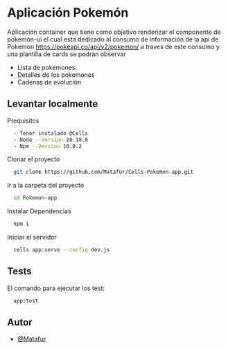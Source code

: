 
# Aplicación Pokemón

Aplicación container que tiene como objetivo renderizar el componente de pokemón-ui el cual esta dedicado al consumo de información de la api de Pokemon https://pokeapi.co/api/v2/pokemon/ a traves de este consumo y una plantilla de cards se podrán observar

- Lista de pokemones
- Detalles de los pokemones
- Cadenas de evolución



## Levantar localmente

Prequisitos

```bash
  - Tener instalado @Cells
  - Node --Version 20.18.0
  - Npm --Version 10.8.2
```

Clonar el proyecto

```bash
  git clone https://github.com/Matafur/Cells-Pokemon-app.git
```

Ir a la carpeta del proyecto

```bash
  cd Pokemon-app
```

Instalar Dependencias

```bash
  npm i
```

Iniciar el servidor

```bash
  cells app:serve --config dev.js
```


## Tests

El comando para ejecutar los test:

```bash
  app:test
```


## Autor

- [@Matafur](https://github.com/Matafur)


